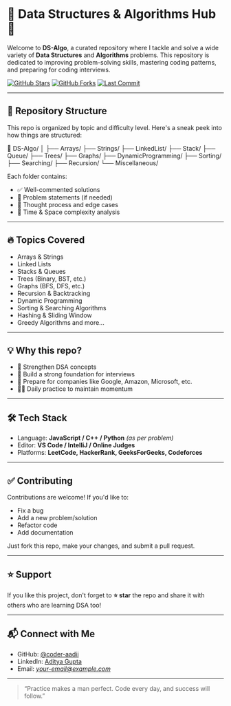 # 📘 Data Structures & Algorithms Hub 🚀

Welcome to **DS-Algo**, a curated repository where I tackle and solve a wide variety of **Data Structures** and **Algorithms** problems. This repository is dedicated to improving problem-solving skills, mastering coding patterns, and preparing for coding interviews.

[![GitHub Stars](https://img.shields.io/github/stars/coder-aadii/DS-Algo?style=social)](https://github.com/coder-aadii/DS-Algo/stargazers)
[![GitHub Forks](https://img.shields.io/github/forks/coder-aadii/DS-Algo?style=social)](https://github.com/coder-aadii/DS-Algo/network/members)
[![Last Commit](https://img.shields.io/github/last-commit/coder-aadii/DS-Algo?color=blue)](https://github.com/coder-aadii/DS-Algo/commits/main)

---

## 📂 Repository Structure

This repo is organized by topic and difficulty level. Here's a sneak peek into how things are structured:

📁 DS-Algo/
│
├── Arrays/
├── Strings/
├── LinkedList/
├── Stack/
├── Queue/
├── Trees/
├── Graphs/
├── DynamicProgramming/
├── Sorting/
├── Searching/
├── Recursion/
└── Miscellaneous/


Each folder contains:
- ✅ Well-commented solutions  
- 📄 Problem statements (if needed)  
- 🧠 Thought process and edge cases  
- 💬 Time & Space complexity analysis  

---

## 🔥 Topics Covered

- Arrays & Strings  
- Linked Lists  
- Stacks & Queues  
- Trees (Binary, BST, etc.)  
- Graphs (BFS, DFS, etc.)  
- Recursion & Backtracking  
- Dynamic Programming  
- Sorting & Searching Algorithms  
- Hashing & Sliding Window  
- Greedy Algorithms and more...

---

## 💡 Why this repo?

- 🚀 Strengthen DSA concepts  
- 🧠 Build a strong foundation for interviews  
- 💼 Prepare for companies like Google, Amazon, Microsoft, etc.  
- 👨‍💻 Daily practice to maintain momentum  

---

## 🛠️ Tech Stack

- Language: **JavaScript / C++ / Python** *(as per problem)*  
- Editor: **VS Code / IntelliJ / Online Judges**  
- Platforms: **LeetCode, HackerRank, GeeksForGeeks, Codeforces**  

---

## ✅ Contributing

Contributions are welcome! If you'd like to:
- Fix a bug  
- Add a new problem/solution  
- Refactor code  
- Add documentation  

Just fork this repo, make your changes, and submit a pull request.

---

## ⭐ Support

If you like this project, don't forget to **⭐ star** the repo and share it with others who are learning DSA too!

---

## 📬 Connect with Me

- GitHub: [@coder-aadii](https://github.com/coder-aadii)  
- LinkedIn: [Aditya Gupta](https://www.linkedin.com/in/aditya-gupta-7764a2277/)  
- Email: *your-email@example.com*

---

> “Practice makes a man perfect. Code every day, and success will follow.”

